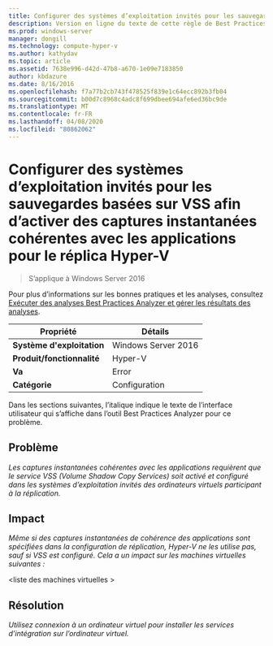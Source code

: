 ```yaml
---
title: Configurer des systèmes d’exploitation invités pour les sauvegardes basées sur VSS afin d’activer des captures instantanées cohérentes avec les applications pour le réplica Hyper-V
description: Version en ligne du texte de cette règle de Best Practices Analyzer.
ms.prod: windows-server
manager: dongill
ms.technology: compute-hyper-v
ms.author: kathydav
ms.topic: article
ms.assetid: 7638e996-d42d-47b8-a670-1e09e7183850
author: kbdazure
ms.date: 8/16/2016
ms.openlocfilehash: f7a77b2cb743f478525f839e1c64ecc892b3fb04
ms.sourcegitcommit: b00d7c8968c4adc8f699dbee694afe6ed36bc9de
ms.translationtype: MT
ms.contentlocale: fr-FR
ms.lasthandoff: 04/08/2020
ms.locfileid: "80862062"
---
```

# <a name="configure-guest-operating-systems-for-vss-based-backups-to-enable-application-consistent-snapshots-for-hyper-v-replica"></a>Configurer des systèmes d’exploitation invités pour les sauvegardes basées sur VSS afin d’activer des captures instantanées cohérentes avec les applications pour le réplica Hyper-V

>S’applique à Windows Server 2016

Pour plus d’informations sur les bonnes pratiques et les analyses, consultez [Exécuter des analyses Best Practices Analyzer et gérer les résultats des analyses](https://go.microsoft.com/fwlink/p/?LinkID=223177).  
  
|Propriété|Détails|  
|-|-|  
|**Système d'exploitation**|Windows Server 2016|  
|**Produit/fonctionnalité**|Hyper-V|  
|**Va**|Error|  
|**Catégorie**|Configuration|  
  
Dans les sections suivantes, l’italique indique le texte de l’interface utilisateur qui s’affiche dans l’outil Best Practices Analyzer pour ce problème.  
  
## <a name="issue"></a>Problème  
*Les captures instantanées cohérentes avec les applications requièrent que le service VSS (Volume Shadow Copy Services) soit activé et configuré dans les systèmes d’exploitation invités des ordinateurs virtuels participant à la réplication.*  
  
## <a name="impact"></a>Impact  
*Même si des captures instantanées de cohérence des applications sont spécifiées dans la configuration de réplication, Hyper-V ne les utilise pas, sauf si VSS est configuré. Cela a un impact sur les machines virtuelles suivantes :*  
  
\<liste des machines virtuelles >  
  
## <a name="resolution"></a>Résolution  
*Utilisez connexion à un ordinateur virtuel pour installer les services d’intégration sur l’ordinateur virtuel.*  
  



